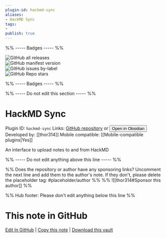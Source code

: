 ```yaml
---
plugin-id: hackmd-sync
aliases:
- HackMD Sync
tags: 
- 
publish: true
---
```


%% ----- Badges ----- %%

![GitHub all releases](https://img.shields.io/github/downloads/thor314/hackmd-obsidian/total?color=573E7A&logo=github&style=for-the-badge)   
![GitHub manifest version](https://img.shields.io/github/manifest-json/v/thor314/hackmd-obsidian?color=573E7A&logo=github&style=for-the-badge)   
![GitHub issues by-label](https://img.shields.io/github/issues/thor314/hackmd-obsidian/help%20wanted?color=573E7A&logo=github&style=for-the-badge)   
![GitHub Repo stars](https://img.shields.io/github/stars/thor314/hackmd-obsidian?color=573E7A&logo=github&style=for-the-badge)

%% ----- Badges ----- %%

%% ----- Do not edit this section ----- %%

# HackMD Sync

Plugin ID: `hackmd-sync`
Links: [GitHub repository](https://github.com/thor314/hackmd-obsidian) or [<button id=HH>Open in Obsidian</button>](obsidian://show-plugin?id=hackmd-sync)
Developed by: [[thor314]]
Mobile compatible: [[Mobile-compatible plugins|Yes]]

An interface to upload notes to and from HackMD

%% ----- Do not edit anything above this line ----- %% 

%% Does the repository or author have any sponsoring links? Uncomment the next line and add them to the author's note. If they don't, please delete the placeholder tag: #placeholder/author %%
%% ![[thor314#Sponsor this author]] %%

%% Hub footer: Please don't edit anything below this line %%

# This note in GitHub

<span class="git-footer">[Edit In GitHub](https://github.dev/obsidian-community/obsidian-hub/blob/main/02%20-%20Community%20Expansions/02.05%20All%20Community%20Expansions/Plugins/hackmd-sync.md "git-hub-edit-note") | [Copy this note](https://raw.githubusercontent.com/obsidian-community/obsidian-hub/main/02%20-%20Community%20Expansions/02.05%20All%20Community%20Expansions/Plugins/hackmd-sync.md "git-hub-copy-note") | [Download this vault](https://github.com/obsidian-community/obsidian-hub/archive/refs/heads/main.zip "git-hub-download-vault") </span>
